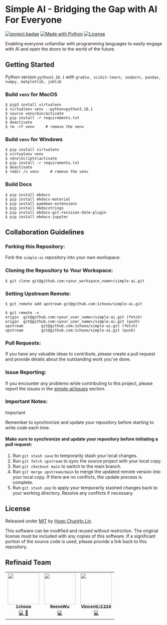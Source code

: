 # Simple AI - Bridging the Gap with AI For Everyone

[![project badge](https://img.shields.io/badge/1chooo-simple__ai-informational)](https://github.com/1chooo/simple-ai)
[![Made with Python](https://img.shields.io/badge/Python=3.10.1-blue?logo=python&logoColor=white)](https://python.org "Go to Python homepage")
[![License](https://img.shields.io/badge/License-MIT-blue)](./LICENSE "Go to license section")

Enabling everyone unfamiliar with programming languages to easily engage with AI and open the doors to the world of the future.

## Getting Started
Python version `python3.10.1` with `gradio, scikit-learn, seaborn, pandas, numpy, matplotlib, joblib`

### Build `venv` for **MacOS**
```shell
$ pip3 install virtualenv
$ virtualenv venv --python=python3.10.1
$ source venv/bin/activate
$ pip install -r requirements.txt
$ deactivate
$ rm -rf venv     # remove the venv
```

### Build `venv` for Windows
```shell
$ pip install virtualenv
$ virtualenv venv
$ venv\Scripts\activate
$ pip install -r requirements.txt
$ deactivate
$ rmdir /s venv     # remove the venv
```
### Build Docs
```shell
$ pip install mkdocs
$ pip install mkdocs-material
$ pip install pymdown-extensions
$ pip install mkdocstrings
$ pip install mkdocs-git-revision-date-plugin
$ pip install mkdocs-jupyter
```

## Collaboration Guidelines
### Forking this Repository:

Fork the `simple-ai` repository into your own workspace.

### Cloning the Repository to Your Workspace:

```shell
$ git clone git@github.com:<your_workspace_name>/simple-ai.git
```

### Setting Upstream Remote:
```shell=
$ git remote add upstream git@github.com:1chooo/simple-ai.git

$ git remote -v
origin  git@github.com:<your_user_name>/simple-ai.git (fetch)
origin  git@github.com:<your_user_name>/simple-ai.git (push)
upstream        git@github.com:1chooo/simple-ai.git (fetch)
upstream        git@github.com:1chooo/simple-ai.git (push)
```
### Pull Requests:
If you have any valuable ideas to contribute, please create a pull request and provide details about the outstanding work you've done.

### Issue Reporting:
If you encounter any problems while contributing to this project, please report the issues in the [simple-ai/issues](https://github.com/1chooo/simple-ai/issues) section.

### Important Notes:
> [!IMPORTANT]  
> Remember to synchronize and update your repository before starting to write code each time.
> #### Make sure to synchronize and update your repository before initiating a pull request:
> 1. Run `git stash save` to temporarily stash your local changes.
> 2. Run `git fetch upstream` to sync the source project with your local copy.
> 3. Run `git checkout main` to switch to the main branch.
> 4. Run `git merge upstream/main` to merge the updated remote version into your local copy. If there are no conflicts, the update process is complete.
> 5. Run `git stash pop` to apply your temporarily stashed changes back to your working directory. Resolve any conflicts if necessary.


## License
Released under [MIT](./LICENSE) by [Hugo ChunHo Lin](https://github.com/1chooo).

This software can be modified and reused without restriction.
The original license must be included with any copies of this software.
If a significant portion of the source code is used, please provide a link back to this repository.

## Refinaid Team
<table>
  <tr>
    <td align="center"><a href="https://1chooo-github-io.vercel.app/"><img src="https://avatars.githubusercontent.com/u/94162591?v=4" width="100px;" alt=""/><br /><sub><b>1chooo</b></sub></a><br /><a href="https://github.com/1chooo/simple-ai/commits?author=1chooo" title="Code">💻 🧳</a></td>
    <td align="center"><a href="https://github.com/ReeveWu"><img src="https://avatars.githubusercontent.com/u/110542858?v=4" width="100px;" alt=""/><br /><sub><b>ReeveWu</b></sub></a><br /><a href="https://github.com/1chooo/simple-ai/commits?author=ReeveWu" title="Code">💻</a></td>
    <td align="center"><a href="https://github.com/VincentLi1216"><img src="https://avatars.githubusercontent.com/u/98581766?v=4" width="100px;" alt=""/><br /><sub><b>VincentLi1216</b></sub></a><br /><a href="https://github.com/1chooo/simple-ai/commits?author=VincentLi1216" title="Code">💻</a></td>
  </tr>
</table>
